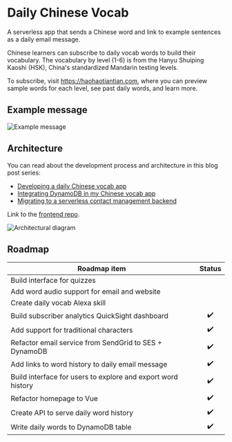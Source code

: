 # Daily Chinese Vocab

A serverless app that sends a Chinese word and link to example sentences as a daily email message.

Chinese learners can subscribe to daily vocab words to build their vocabulary. The vocabulary by level (1-6) is from the Hanyu Shuiping Kaoshi (HSK), China's standardized Mandarin testing levels.

To subscribe, visit https://haohaotiantian.com, where you can preview sample words for each level, see past daily words, and learn more.

## Example message

![Example message](https://emshea.com/static/images/chinese-vocab-app/haohaotiantian-email-640.PNG)

## Architecture

You can read about the development process and architecture in this blog post series: 
- [Developing a daily Chinese vocab app](https://emshea.com/post/chinese-vocab-app)
- [Integrating DynamoDB in my Chinese vocab app](https://emshea.com/post/vocab-app-database)
- [Migrating to a serverless contact management backend](https://emshea.com/post/vocab-subscriber-backend)

Link to the [frontend repo](https://github.com/em-shea/vocab-frontend-vue).

![Architectural diagram](https://hsk-vocab.s3.amazonaws.com/vocab-app-v6-quicksight.png)

## Roadmap

| Roadmap item  | Status |
| ------------- | :-------------: |
| Build interface for quizzes | |
| Add word audio support for email and website | |
| Create daily vocab Alexa skill | |
| Build subscriber analytics QuickSight dashboard | :heavy_check_mark: |
| Add support for traditional characters | :heavy_check_mark: |
| Refactor email service from SendGrid to SES + DynamoDB | :heavy_check_mark: |
| Add links to word history to daily email message | :heavy_check_mark: |
| Build interface for users to explore and export word history | :heavy_check_mark: |
| Refactor homepage to Vue | :heavy_check_mark: |
| Create API to serve daily word history | :heavy_check_mark:  |
| Write daily words to DynamoDB table | :heavy_check_mark:  |